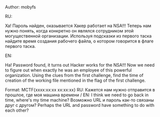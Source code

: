 Author:
mobyfs

RU:

Ха! Пароль найден, оказывается Хакер работает на NSA!!! Теперь нам нужно понять, когда конкретно он являлся сотрудником этой могущественной организации. Используя подсказки из первого таска найдите время создания рабочего файла, о котором говорится в флаге первого таска.

EN:

Ha! Password found, it turns out Hacker works for the NSA!!! Now we need to figure out when exactly he was an employee of this powerful organization. Using the clues from the first challenge, find the time of creation of the working file mentioned in the flag of the first challenge.

Format: MCTF{xxxx:xx:xx xx:xx:xx}
RU: Кажется нам нужно отправится в прошлое, где моя машина времени / EN: I think we need to go back in time, where's my time machine?
Возможно URL и пароль как-то связаны друг с другом? Perhaps the URL and password have something to do with each other?
